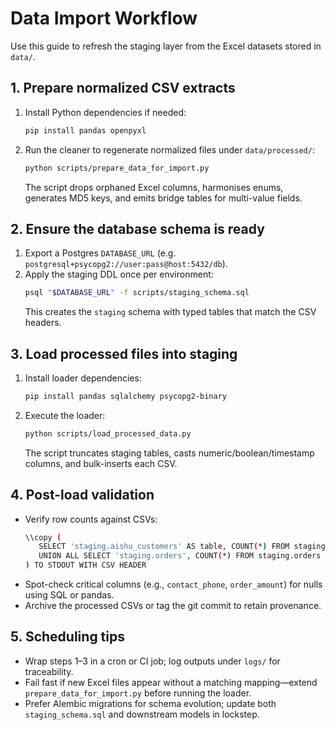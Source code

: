 # Data Import Workflow

Use this guide to refresh the staging layer from the Excel datasets stored in `data/`.

## 1. Prepare normalized CSV extracts
1. Install Python dependencies if needed:
   ```bash
   pip install pandas openpyxl
   ```
2. Run the cleaner to regenerate normalized files under `data/processed/`:
   ```bash
   python scripts/prepare_data_for_import.py
   ```
   The script drops orphaned Excel columns, harmonises enums, generates MD5 keys, and emits bridge tables for multi-value fields.

## 2. Ensure the database schema is ready
1. Export a Postgres `DATABASE_URL` (e.g. `postgresql+psycopg2://user:pass@host:5432/db`).
2. Apply the staging DDL once per environment:
   ```bash
   psql "$DATABASE_URL" -f scripts/staging_schema.sql
   ```
   This creates the `staging` schema with typed tables that match the CSV headers.

## 3. Load processed files into staging
1. Install loader dependencies:
   ```bash
   pip install pandas sqlalchemy psycopg2-binary
   ```
2. Execute the loader:
   ```bash
   python scripts/load_processed_data.py
   ```
   The script truncates staging tables, casts numeric/boolean/timestamp columns, and bulk-inserts each CSV.

## 4. Post-load validation
- Verify row counts against CSVs:
  ```bash
  \\copy (
     SELECT 'staging.aishu_customers' AS table, COUNT(*) FROM staging.aishu_customers
     UNION ALL SELECT 'staging.orders', COUNT(*) FROM staging.orders
  ) TO STDOUT WITH CSV HEADER
  ```
- Spot-check critical columns (e.g., `contact_phone`, `order_amount`) for nulls using SQL or pandas.
- Archive the processed CSVs or tag the git commit to retain provenance.

## 5. Scheduling tips
- Wrap steps 1–3 in a cron or CI job; log outputs under `logs/` for traceability.
- Fail fast if new Excel files appear without a matching mapping—extend `prepare_data_for_import.py` before running the loader.
- Prefer Alembic migrations for schema evolution; update both `staging_schema.sql` and downstream models in lockstep.
